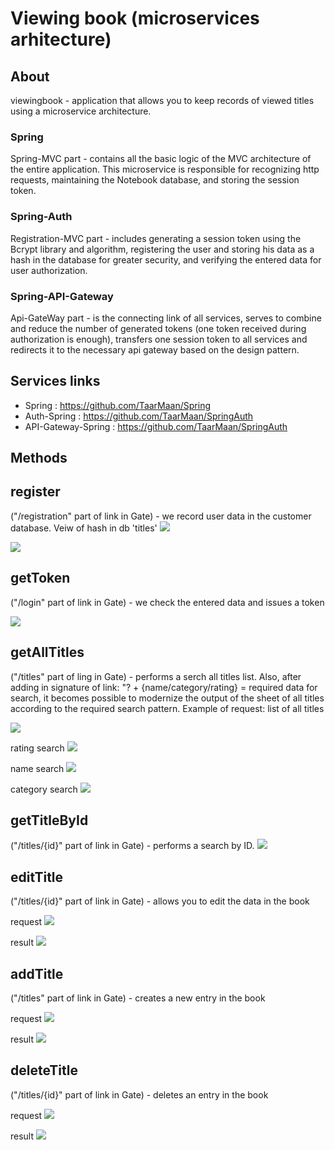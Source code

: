 # Viewing book (microservices arhitecture)

## About
viewingbook -  application that allows you to keep records of viewed titles using a microservice architecture.

### Spring 
Spring-MVC part - contains all the basic logic of the MVC architecture of the entire application. This microservice is responsible for recognizing http requests, maintaining the Notebook database, and storing the session token.
### Spring-Auth 
Registration-MVC part - includes generating a session token using the Bcrypt library and algorithm, registering the user and storing his data as a hash in the database for greater security, and verifying the entered data for user authorization.
### Spring-API-Gateway 
Api-GateWay part - is the connecting link of all services, serves to combine and reduce the number of generated tokens (one token received during authorization is enough), transfers one session token to all services and redirects it to the necessary api gateway based on the design pattern.

## Services links
- Spring : https://github.com/TaarMaan/Spring
- Auth-Spring : https://github.com/TaarMaan/SpringAuth
- API-Gateway-Spring : https://github.com/TaarMaan/SpringAuth

## Methods

## register 
("/registration" part of link in Gate) - we record user data in the customer database.
Veiw of hash in db 'titles'
![](https://github.com/TaarMaan/Spring/blob/master/src/main/resources/about/1.PNG)

![](https://github.com/TaarMaan/Spring/blob/master/src/main/resources/about/2.PNG)

## getToken 

("/login" part of link in Gate) - we check the entered data and issues a token

![](https://github.com/TaarMaan/Spring/blob/master/src/main/resources/about/3.PNG)

## getAllTitles 

("/titles" part of ling in Gate) - performs a serch all titles list. Also, after adding in signature of link: "? + {name/category/rating} = required data for search, it becomes possible to modernize the output of the sheet of all titles according to the required search pattern. Example of request:
list of all titles

![](https://github.com/TaarMaan/Spring/blob/master/src/main/resources/about/4.PNG)

rating search
![](https://github.com/TaarMaan/Spring/blob/master/src/main/resources/about/4-2.PNG)

name search
![](https://github.com/TaarMaan/Spring/blob/master/src/main/resources/about/4-3.PNG)

category search
![](https://github.com/TaarMaan/Spring/blob/master/src/main/resources/about/4-4.PNG)

## getTitleById 

("/titles/{id}" part of link in Gate) - performs a search by ID.
![](https://github.com/TaarMaan/Spring/blob/master/src/main/resources/about/5.PNG)

## editTitle 

("/titles/{id}" part of link in Gate) - allows you to edit the data in the book 

request
![](https://github.com/TaarMaan/Spring/blob/master/src/main/resources/about/6.PNG)

result
![](https://github.com/TaarMaan/Spring/blob/master/src/main/resources/about/6-2.PNG)

## addTitle 

("/titles" part of link in Gate) - creates a new entry in the book

request
![]([about/7.PNG](https://github.com/TaarMaan/Spring/blob/master/src/main/resources/about/7.PNG))

result
![](https://github.com/TaarMaan/Spring/blob/master/src/main/resources/about/7-2.PNG)

## deleteTitle 

("/titles/{id}" part of link in Gate) - deletes an entry in the book

request
![](https://github.com/TaarMaan/Spring/blob/master/src/main/resources/about/8.PNG)

result
![](https://github.com/TaarMaan/Spring/blob/master/src/main/resources/about/8-2.PNG)
